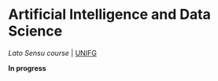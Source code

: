 # Artificial Intelligence and Data Science

*Lato Sensu course* | [UNIFG](https://www.unifg.edu.br/pos-graduacao/inteligencia-artificial-e-ciencia-de-dados/)

**In progress**